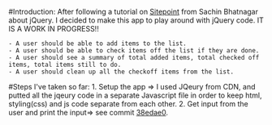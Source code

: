 #Introduction:
After following a tutorial on [Sitepoint](https://www.sitepoint.com/premium/courses/introduction-to-jquery-2884)
from Sachin Bhatnagar about jQuery. I decided to make this app to play around with jQuery code. IT IS A WORK IN PROGRESS!!

    - A user should be able to add items to the list.
    - A user should be able to check items off the list if they are done.
    - A user should see a summary of total added items, total checked off items, total items still to do.
    - A user should clean up all the checkoff items from the list.
    
#Steps I've taken so far:
    1. Setup the app => I used JQeury from CDN, and putted all the jqeury code in a separate Javascript file in order to keep html, styling(css) and js code separate from each other.
    2. Get input from the user and print the input=> see commit [38edae0](https://github.com/FionaSelanno/todoApp-jquery/commit/38edae09ab983ff66f2f272ae5de42e77c1812af).
